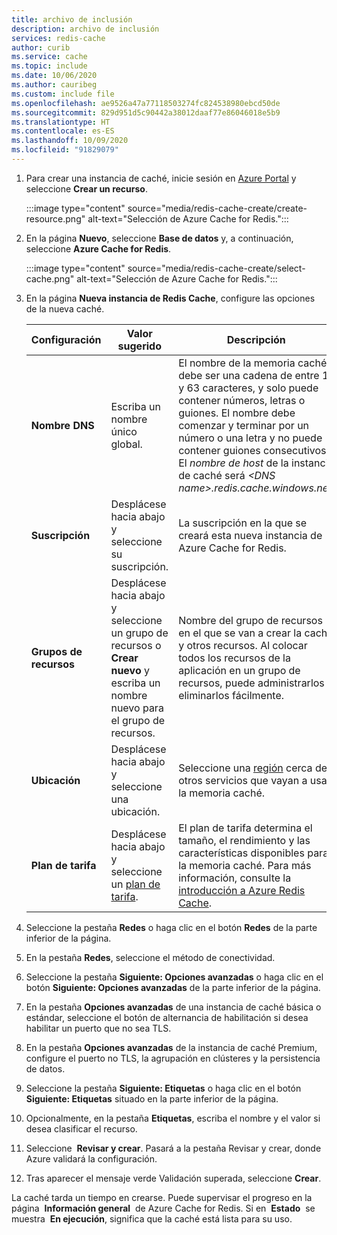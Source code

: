 ```yaml
---
title: archivo de inclusión
description: archivo de inclusión
services: redis-cache
author: curib
ms.service: cache
ms.topic: include
ms.date: 10/06/2020
ms.author: cauribeg
ms.custom: include file
ms.openlocfilehash: ae9526a47a77118503274fc824538980ebcd50de
ms.sourcegitcommit: 829d951d5c90442a38012daaf77e86046018e5b9
ms.translationtype: HT
ms.contentlocale: es-ES
ms.lasthandoff: 10/09/2020
ms.locfileid: "91829079"
---
```

1. Para crear una instancia de caché, inicie sesión en [Azure Portal](https://portal.azure.com) y seleccione **Crear un recurso**.

    :::image type="content" source="media/redis-cache-create/create-resource.png" alt-text="Selección de Azure Cache for Redis.":::

   
1. En la página **Nuevo**, seleccione **Base de datos** y, a continuación, seleccione **Azure Cache for Redis**.

    :::image type="content" source="media/redis-cache-create/select-cache.png" alt-text="Selección de Azure Cache for Redis.":::
   
1. En la página **Nueva instancia de Redis Cache**, configure las opciones de la nueva caché.
   
   | Configuración      | Valor sugerido  | Descripción |
   | ------------ |  ------- | -------------------------------------------------- |
   | **Nombre DNS** | Escriba un nombre único global. | El nombre de la memoria caché debe ser una cadena de entre 1 y 63 caracteres, y solo puede contener números, letras o guiones. El nombre debe comenzar y terminar por un número o una letra y no puede contener guiones consecutivos. El *nombre de host* de la instancia de caché será *\<DNS name>.redis.cache.windows.net*. | 
   | **Suscripción** | Desplácese hacia abajo y seleccione su suscripción. | La suscripción en la que se creará esta nueva instancia de Azure Cache for Redis. | 
   | **Grupos de recursos** | Desplácese hacia abajo y seleccione un grupo de recursos o **Crear nuevo** y escriba un nombre nuevo para el grupo de recursos. | Nombre del grupo de recursos en el que se van a crear la caché y otros recursos. Al colocar todos los recursos de la aplicación en un grupo de recursos, puede administrarlos o eliminarlos fácilmente. | 
   | **Ubicación** | Desplácese hacia abajo y seleccione una ubicación. | Seleccione una [región](https://azure.microsoft.com/regions/) cerca de otros servicios que vayan a usar la memoria caché. |
   | **Plan de tarifa** | Desplácese hacia abajo y seleccione un [plan de tarifa](https://azure.microsoft.com/pricing/details/cache/). |  El plan de tarifa determina el tamaño, el rendimiento y las características disponibles para la memoria caché. Para más información, consulte la [introducción a Azure Redis Cache](../articles/azure-cache-for-redis/cache-overview.md). |

1. Seleccione la pestaña **Redes** o haga clic en el botón **Redes** de la parte inferior de la página.

1. En la pestaña **Redes**, seleccione el método de conectividad.

1. Seleccione la pestaña **Siguiente: Opciones avanzadas** o haga clic en el botón **Siguiente: Opciones avanzadas** de la parte inferior de la página.

1. En la pestaña **Opciones avanzadas** de una instancia de caché básica o estándar, seleccione el botón de alternancia de habilitación si desea habilitar un puerto que no sea TLS.

1. En la pestaña **Opciones avanzadas** de la instancia de caché Premium, configure el puerto no TLS, la agrupación en clústeres y la persistencia de datos.

1. Seleccione la pestaña **Siguiente: Etiquetas** o haga clic en el botón **Siguiente: Etiquetas** situado en la parte inferior de la página.

1. Opcionalmente, en la pestaña **Etiquetas**, escriba el nombre y el valor si desea clasificar el recurso. 

1. Seleccione  **Revisar y crear**. Pasará a la pestaña Revisar y crear, donde Azure validará la configuración.

1. Tras aparecer el mensaje verde Validación superada, seleccione **Crear**.

La caché tarda un tiempo en crearse. Puede supervisar el progreso en la página  **Información general**  de Azure Cache for Redis. Si en  **Estado**  se muestra  **En ejecución**, significa que la caché está lista para su uso. 